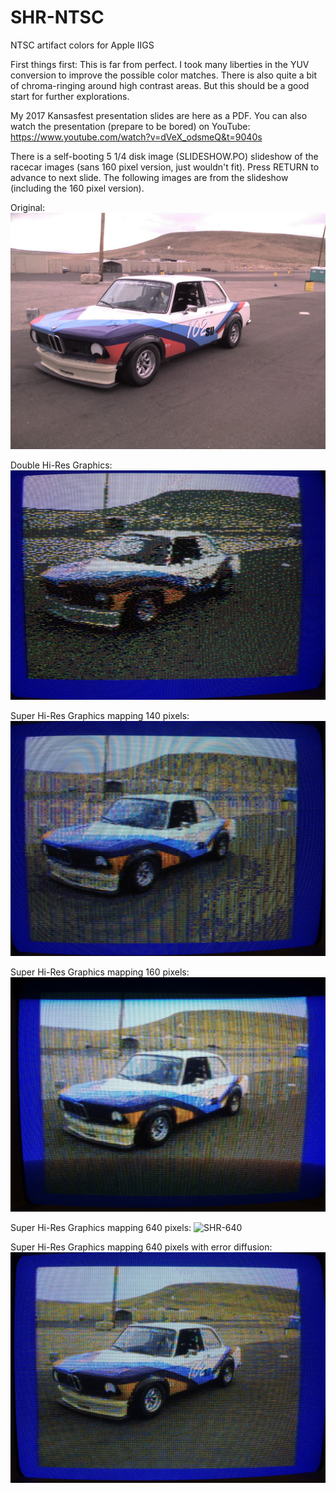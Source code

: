 # SHR-NTSC
NTSC artifact colors for Apple IIGS

First things first: This is far from perfect. I took many liberties in the YUV conversion to improve the possible color matches. There is also quite a bit of chroma-ringing around high contrast areas. But this should be a good start for further explorations.

My 2017 Kansasfest presentation slides are here as a PDF. You can also watch the presentation (prepare to be bored) on YouTube: https://www.youtube.com/watch?v=dVeX_odsmeQ&t=9040s

There is a self-booting 5 1/4 disk image (SLIDESHOW.PO) slideshow of the racecar images (sans 160 pixel version, just wouldn't fit). Press RETURN to advance to next slide. The following images are from the slideshow (including the 160 pixel version).

Original:
![Original](https://github.com/dschmenk/SHR-NTSC/blob/master/images/racecar.JPG)

Double Hi-Res Graphics:
![Double HiRes](https://github.com/dschmenk/SHR-NTSC/blob/master/images/racecar-dhgr.JPG)

Super Hi-Res Graphics mapping 140 pixels:
![SHR-140](https://github.com/dschmenk/SHR-NTSC/blob/master/images/racecar-140.JPG)

Super Hi-Res Graphics mapping 160 pixels:
![SHR-160](https://github.com/dschmenk/SHR-NTSC/blob/master/images/racecar-160.JPG)

Super Hi-Res Graphics mapping 640 pixels:
![SHR-640](https://github.com/dschmenk/SHR-NTSC/blob/master/images/racecar-640.JPG)

Super Hi-Res Graphics mapping 640 pixels with error diffusion:
![SHR-640-err](https://github.com/dschmenk/SHR-NTSC/blob/master/images/racecar-640-err.JPG)
